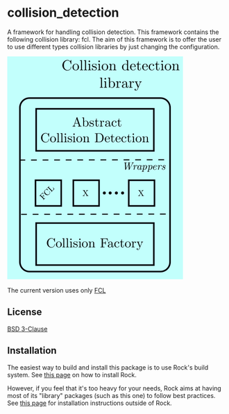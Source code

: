 collision_detection
=============
A framework for handling collision detection. This framework contains the following collision library: fcl. The aim of this framework is to offer the user to use different types collision libraries by just changing the configuration.

![colliison](/images/collision.png)

The current version uses only [FCL](https://github.com/flexible-collision-library/fcl)

License
-------
[BSD 3-Clause](/LICENSE)

Installation
------------
The easiest way to build and install this package is to use Rock's build system.
See [this page](https://www.rock-robotics.org/documentation/installation.html)
on how to install Rock.

However, if you feel that it's too heavy for your needs, Rock aims at having
most of its "library" packages (such as this one) to follow best practices. See
[this page](https://www.rock-robotics.org/documentation/packages/outside_of_rock.html)
for installation instructions outside of Rock.